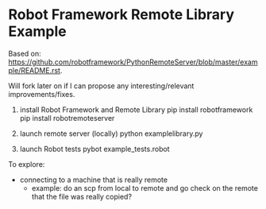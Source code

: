 # Robot Framework Remote Library Example

Based on: https://github.com/robotframework/PythonRemoteServer/blob/master/example/README.rst.

Will fork later on if I can propose any interesting/relevant improvements/fixes.

1. install Robot Framework and Remote Library
pip install robotframework
pip install robotremoteserver

2. launch remote server (locally)
python examplelibrary.py

3. launch Robot tests
pybot example_tests.robot


To explore:
- connecting to a machine that is really remote
    - example: do an scp from local to remote and go check on the remote that the file was really copied?